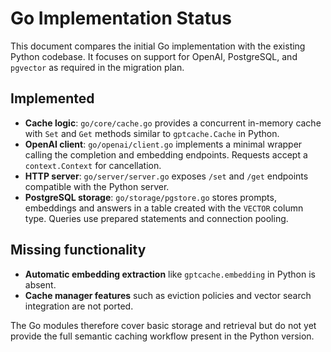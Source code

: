 # Go Implementation Status

This document compares the initial Go implementation with the existing Python codebase. It focuses on support for OpenAI, PostgreSQL, and `pgvector` as required in the migration plan.

## Implemented

- **Cache logic**: `go/core/cache.go` provides a concurrent in-memory cache with `Set` and `Get` methods similar to `gptcache.Cache` in Python.
- **OpenAI client**: `go/openai/client.go` implements a minimal wrapper calling the completion and embedding endpoints. Requests accept a `context.Context` for cancellation.
- **HTTP server**: `go/server/server.go` exposes `/set` and `/get` endpoints compatible with the Python server.
- **PostgreSQL storage**: `go/storage/pgstore.go` stores prompts, embeddings and answers in a table created with the `VECTOR` column type. Queries use prepared statements and connection pooling.

## Missing functionality

- **Automatic embedding extraction** like `gptcache.embedding` in Python is absent.
- **Cache manager features** such as eviction policies and vector search integration are not ported.

The Go modules therefore cover basic storage and retrieval but do not yet provide the full semantic caching workflow present in the Python version.
